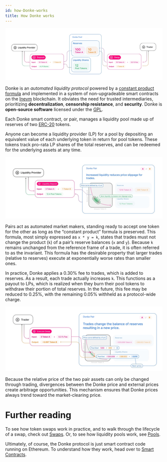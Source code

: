 ```yaml
---
id: how-Donke-works
title: How Donke works
---
```


![](./images/anatomy.jpg)

Donke is an _automated liquidity protocol_ powered by a [constant product formula](../protocol-overview/glossary#constant-product-formula)
and implemented in a system of non-upgradeable smart contracts on the [Inevm](https://inevm.com/) blockchain.
It obviates the need for trusted intermediaries, prioritizing **decentralization**, **censorship resistance**,
and **security**. Donke is **open-source software** licensed under the
[GPL](https://en.wikipedia.org/wiki/GNU_General_Public_License).

Each Donke smart contract, or pair, manages a liquidity pool made up of reserves of two [ERC-20](https://eips.ethereum.org/EIPS/eip-20) tokens.

Anyone can become a liquidity provider (LP) for a pool by depositing an equivalent value of each underlying token in return for pool tokens. These tokens track pro-rata LP shares of the total reserves, and can be redeemed for the underlying assets at any time.

![](./images/lp.jpg)

Pairs act as automated market makers, standing ready to accept one token for the other as long as the “constant product” formula is preserved. This formula, most simply expressed as `x * y = k`, states that trades must not change the product (`k`) of a pair’s reserve balances (`x` and `y`). Because `k` remains unchanged from the reference frame of a trade, it is often referred to as the invariant. This formula has the desirable property that larger trades (relative to reserves) execute at exponentially worse rates than smaller ones.

In practice, Donke applies a 0.30% fee to trades, which is added to reserves. As a result, each trade actually increases `k`. This functions as a payout to LPs, which is realized when they burn their pool tokens to withdraw their portion of total reserves. In the future, this fee may be reduced to 0.25%, with the remaining 0.05% withheld as a protocol-wide charge.

![](./images/trade.jpg)

Because the relative price of the two pair assets can only be changed through trading, divergences between the Donke price and external prices create arbitrage opportunities. This mechanism ensures that Donke prices always trend toward the market-clearing price.

# Further reading

To see how token swaps work in practice, and to walk through the lifecycle of a swap, check out [Swaps](../core-concepts/swaps). Or, to see how liquidity pools work, see [Pools](../core-concepts/pools).

Ultimately, of course, the Donke protocol is just smart contract code running on Ethereum. To understand how they work, head over to [Smart Contracts](../../reference/smart-contracts/factory).
